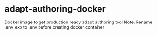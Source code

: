 # adapt-authoring-docker
Docker image to get production ready adapt authoring tool 
Note: Rename .env_exp to .env before creating docker container
